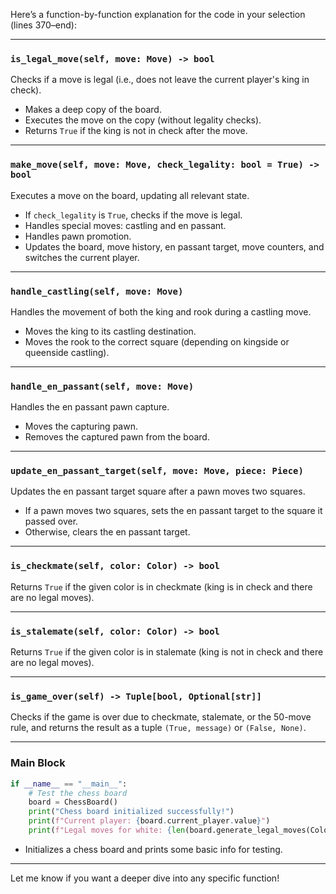 Here’s a function-by-function explanation for the code in your selection (lines 370–end):

---

### `is_legal_move(self, move: Move) -> bool`
Checks if a move is legal (i.e., does not leave the current player's king in check).
- Makes a deep copy of the board.
- Executes the move on the copy (without legality checks).
- Returns `True` if the king is not in check after the move.

---

### `make_move(self, move: Move, check_legality: bool = True) -> bool`
Executes a move on the board, updating all relevant state.
- If `check_legality` is `True`, checks if the move is legal.
- Handles special moves: castling and en passant.
- Handles pawn promotion.
- Updates the board, move history, en passant target, move counters, and switches the current player.

---

### `handle_castling(self, move: Move)`
Handles the movement of both the king and rook during a castling move.
- Moves the king to its castling destination.
- Moves the rook to the correct square (depending on kingside or queenside castling).

---

### `handle_en_passant(self, move: Move)`
Handles the en passant pawn capture.
- Moves the capturing pawn.
- Removes the captured pawn from the board.

---

### `update_en_passant_target(self, move: Move, piece: Piece)`
Updates the en passant target square after a pawn moves two squares.
- If a pawn moves two squares, sets the en passant target to the square it passed over.
- Otherwise, clears the en passant target.

---

### `is_checkmate(self, color: Color) -> bool`
Returns `True` if the given color is in checkmate (king is in check and there are no legal moves).

---

### `is_stalemate(self, color: Color) -> bool`
Returns `True` if the given color is in stalemate (king is not in check and there are no legal moves).

---

### `is_game_over(self) -> Tuple[bool, Optional[str]]`
Checks if the game is over due to checkmate, stalemate, or the 50-move rule, and returns the result as a tuple `(True, message)` or `(False, None)`.

---

### Main Block
```python
if __name__ == "__main__":
    # Test the chess board
    board = ChessBoard()
    print("Chess board initialized successfully!")
    print(f"Current player: {board.current_player.value}")
    print(f"Legal moves for white: {len(board.generate_legal_moves(Color.WHITE))}")
```
- Initializes a chess board and prints some basic info for testing.

---

Let me know if you want a deeper dive into any specific function!